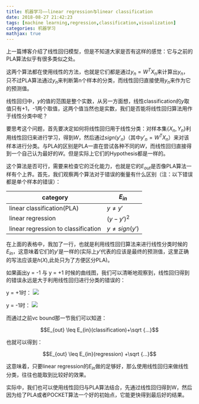 ```yaml
---
title: 机器学习——linear regression与linear classification
date: 2018-08-27 21:42:23
tags: [machine learning,regression,classification,visualization]
categories: 机器学习
mathjax: true
---
```


上一篇博客介绍了线性回归模型，但是不知道大家是否有这样的感觉：它与之前的PLA算法似乎有很多类似之处。
<!--more-->
这两个算法都在使用线性的方法，也就是它们都是通过$y_n = W^TX_n$来计算出$y_n$，只不过PLA算法通过$y_n$来判断第n个样本的分类，而线性回归直接使用$y_n$来作为它的预测值。

线性回归中，$y$的值的范围是整个实数，从另一方面想，线性classification的$y$取值只有+1，-1两个取值，这两个值当然也是实数，我们是否能将线性回归算法用作于线性分类中呢？

要思考这个问题，首先要决定如何将线性回归用于线性分类：对样本集$\{X_n,Y_n\}$利用线性回归来进行学习，得到$W$，然后通过$sign(y'_n)$（其中$y'_n = W^TX_n$）来对该样本进行分类。与PLA的区别是PLA一直在尝试各种不同的$W$，而线性回归直接得到一个自己认为最好的$W$。但是实际上它们的Hypothesis都是一样的。

这个算法是否可行，需要来检查它的泛化能力，也就是它的$E_{out}$是否像PLA算法一样有个上界。首先，我们观察两个算法对于错误的衡量有什么区别（注：以下错误都是单个样本的错误）：

 category|$E_{in}$
 ---|---
 linear classification(PLA)| $y \neq y'$
 linear regression | $(y - y')^2$
 linear regression to classification | $y \neq sign(y')$

在上面的表格中，我加了一行，也就是利用线性回归算法来进行线性分类时候的$E_{in}$，这意味着它们的$y'$是一样的(实际上$y'$代表的应该是最终的预测值，这里正确的写法应该是$h(X)$,此处只为了方便区分PLA)。

如果画出y = -1 与 y = +1 时候的曲线图，我们可以清晰地观察到，线性回归得到的错误永远是大于利用线性回归进行分类的错误的：

y = +1时：
 ![](https://evolution-video.oss-cn-beijing.aliyuncs.com/images/W%24%40%7B0SE%246CEJRR%6098Y255E0.png)

y = -1时：
 ![](https://evolution-video.oss-cn-beijing.aliyuncs.com/images/V%5D%5D%24DG%28R6%5B6G%7E0%29%5D%2588KLDE.png) 
 
而通过之前vc bound那一节我们可以知道：

 $$E_{out} \leq E_{in}(classification)+\sqrt {...}$$

也就可以得到：

 $$E_{out} \leq E_{in}(regression) +\sqrt {...}$$

这意味着，只要linear regression的$E_{in}$做的足够好，那么使用线性回归来做线性分类，往往也能取到比较好的效果。

实际中，我们也可以使用线性回归与PLA算法结合，先通过线性回归得到W，然后因为给了PLA或者POCKET算法一个好的初始点，它能更快得到最后好的结果。